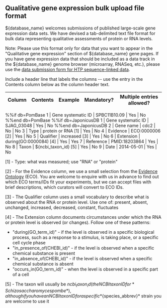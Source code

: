 ## Qualitative gene expression bulk upload file format

${database_name} welcomes submissions of published large-scale gene expression
data sets. We have devised a tab-delimited text file format for bulk
data representing qualitative assessments of protein or RNA levels.

Note: Please use this format only for data that you want to appear in
the "Qualitative gene expression" section of ${database_name} gene pages. If
you have gene expression data that should be included as a data track
in the ${database_name} genome browser (microarray, RNASeq, etc.), please use
the [data submission form for HTP sequence-linked data](documentation/data-submission-form-for-HTP-sequence-linked-data).

Include a header line that labels the columns -- use the entry in the
Contents column below as the column header text.

Column | Contents | Example | Mandatory? | Multiple entries allowed?
-------|----------|---------|------------|--------------------------
%%if db=PomBase
1 | Gene systematic ID | SPBC11B10.09 | Yes | No
%%end db=PomBase
%%if db=JaponicusDB
1 | Gene systematic ID | SJAG_03048 | Yes | No
%%end db=JaponicusDB
2 | Gene name | cdc2 | No | No
3 | Type | protein or RNA [1] | Yes | No
4 | Evidence | ECO:0000006 [2] | Yes | No
5 | Qualifier | increased [3] | Yes | No
6 | Extension | during(GO:0000084) [4] | Yes | Yes
7 | Reference | PMID:18203864 | Yes | No
8 | Taxon | ${ncbi_taxon_id} [5] | Yes | No
9 | Date | 2014-05-01 | Yes | No

[1] - Type: what was measured; use "RNA" or "protein"

[2] - For the Evidence column, we use a small selection from the
      [Evidence Ontology](http://www.evidenceontology.org/) (ECO). You
      are welcome to enquire with us in advance to find out which ECO
      terms/IDs fit your experiments, but we can accept files with brief
      descriptions, which curators will convert to ECO IDs.
    
[3] - The Qualifier column uses a small vocabulary to describe what is
      observed about the RNA or protein level. Use one of: present,
      absent, unchanged, increased, decreased, constant, fluctuates
      
[4] - The Extension column documents circumstances under which the RNA
      or protein level is observed (or changes). Follow one of these
      patterns:
- "during(GO_term_id)" - if the level is observed in a specific
        biological process, such as a response to a stimulus, is taking
        place, or a specific cell cycle phase
- "in_presence_of(CHEBI_id)" - if the level is observed when a 
        specific chemical substance is present
- "in_absence_of(CHEBI_id)" - if the level is observed when a 
        specific chemical substance is absent
- "occurs_in(GO_term_id)" -  when the level is observed in a 
        specific part of a cell
         
[5] - The taxon will usually be ${ncbi_taxon_id} (the NCBI taxon ID for
      *Schizosaccharomyces pombe*), although if you have an NCBI taxon ID
      for a specific *${species_abbrev}* strain you are welcome to use it
